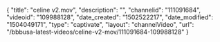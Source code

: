 {
    "title": "celine v2.mov",
    "description": "",
    "channelid": "111091684",
    "videoid": "109988128",
    "date_created": "1502522217",
    "date_modified": "1504049171",
    "type": "captivate",
    "layout": "channelVideo",
    "url": "\/bbbusa-latest-videos\/celine-v2-mov\/111091684-109988128"
}
